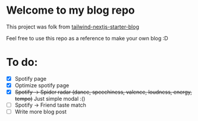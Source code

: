# Welcome to my blog repo

This project was folk from [tailwind-nextjs-starter-blog](https://github.com/timlrx/tailwind-nextjs-starter-blog)

Feel free to use this repo as a reference to make your own blog :D

# To do:

- [x] Spotify page
- [x] Optimize spotify page
- [x] ~~Spotify -> Spider radar (dance, speechiness, valence, loudness, energy, tempo)~~ Just simple modal :()
- [ ] Spotify -> Friend taste match
- [ ] Write more blog post
